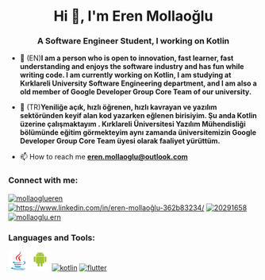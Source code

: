 <h1 align="center">Hi 👋, I'm Eren Mollaoğlu</h1>
<h3 align="center">A Software Engineer Student, I working on Kotlin</h3>

- 💬 (EN)**I am a person who is open to innovation, fast learner, fast understanding and enjoys the software industry and has fun while writing code. I am currently working on Kotlin, I am studying at Kırklareli University Software Engineering department, and I am also a old member of Google Developer Group Core Team of our university.**

- 💬 (TR)**Yeniliğe açık, hızlı öğrenen, hızlı kavrayan ve yazılım sektöründen keyif alan kod yazarken eğlenen birisiyim. Şu anda Kotlin üzerine çalışmaktayım . Kırklareli Üniversitesi Yazılım Mühendisliği bölümünde eğitim görmekteyim aynı zamanda üniversitemizin Google Developer Group Core Team üyesi olarak faaliyet yürüttüm.**

- 📫 How to reach me **eren.mollaoglu@outlook.com**

<h3 align="left">Connect with me:</h3>
<p align="left">
<a href="https://twitter.com/mollaoglueren" target="blank"><img align="center" src="https://raw.githubusercontent.com/rahuldkjain/github-profile-readme-generator/master/src/images/icons/Social/twitter.svg" alt="mollaoglueren" height="30" width="40" /></a>
<a href="https://linkedin.com/in/eren-mollaoğlu-362b83234/" target="blank"><img align="center" src="https://raw.githubusercontent.com/rahuldkjain/github-profile-readme-generator/master/src/images/icons/Social/linked-in-alt.svg" alt="https://www.linkedin.com/in/eren-mollaoğlu-362b83234/" height="30" width="40" /></a>
<a href="https://stackoverflow.com/users/20291658" target="blank"><img align="center" src="https://raw.githubusercontent.com/rahuldkjain/github-profile-readme-generator/master/src/images/icons/Social/stack-overflow.svg" alt="20291658" height="30" width="40" /></a>
<a href="https://instagram.com/mollaoglu.ern" target="blank"><img align="center" src="https://raw.githubusercontent.com/rahuldkjain/github-profile-readme-generator/master/src/images/icons/Social/instagram.svg" alt="mollaoglu.ern" height="30" width="40" /></a>
</p>

<h3 align="left">Languages and Tools:</h3>
<p align="left">
<a href="https://www.java.com" target="_blank" rel="noreferrer"><img src="https://raw.githubusercontent.com/devicons/devicon/master/icons/java/java-original.svg" alt="java" width="40" height="40"/></a>
<a href="https://developer.android.com" target="_blank" rel="noreferrer"> <img src="https://raw.githubusercontent.com/devicons/devicon/master/icons/android/android-original-wordmark.svg" alt="android" width="40" height="40"/></a> 
<a href="https://kotlinlang.org" target="_blank" rel="noreferrer"> <img src="https://www.vectorlogo.zone/logos/kotlinlang/kotlinlang-icon.svg" alt="kotlin" width="40" height="40"/></a>
<a href="https://flutter.dev" target="_blank" rel="noreferrer"> <img src="https://www.vectorlogo.zone/logos/flutterio/flutterio-icon.svg" alt="flutter" width="40" height="40"/></a></p>

